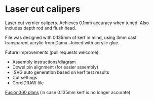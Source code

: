 # Laser cut calipers
Laser cut vernier calipers. Achieves 0.1mm accuracy when tuned. Also includes depth rod and flush head.

File was designed with 0.135mm of kerf in mind, using 3mm cast transparent acrylic from Dama. Joined with acrylic glue.

Future improvements (pull requests welcome):
* Assembly instructions/diagram
* Dowel pin alignment (for easier assembly)
* .SVG auto generation based on kerf test results
* Cut settings
* CorelDRAW file

[Fusion360 plans](https://a360.co/2Hzj3zL) (in case 0.135mm kerf is no longer accurate)